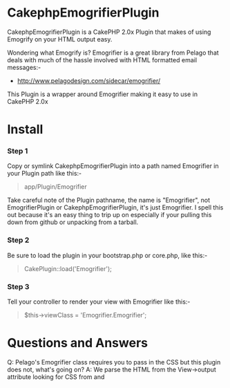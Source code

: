 CakephpEmogrifierPlugin
=======================

CakephpEmogrifierPlugin is a CakePHP 2.0x Plugin that makes of using Emogrify on
your HTML output easy.

Wondering what Emogrify is?  Emogrifier is a great library from Pelago that deals
with much of the hassle involved with HTML formatted email messages:-
 - http://www.pelagodesign.com/sidecar/emogrifier/

This Plugin is a wrapper around Emogrifier making it easy to use in CakePHP 2.0x


Install
=======

### Step 1
Copy or symlink CakephpEmogrifierPlugin into a path named Emogrifier in your Plugin
path like this:-
>  app/Plugin/Emogrifier

Take careful note of the Plugin pathname, the name is "Emogrifier", not 
EmogrifierPlugin or CakephpEmogrifierPlugin, it's just Emogrifier.  I spell this 
out because it's an easy thing to trip up on especially if your pulling this down 
from github or unpacking from a tarball.

### Step 2
Be sure to load the plugin in your bootstrap.php or core.php, like this:-
>  CakePlugin::load('Emogrifier');

### Step 3
Tell your controller to render your view with Emogrifier like this:-
>  $this->viewClass = 'Emogrifier.Emogrifier';


Questions and Answers
=====================
Q: Pelago's Emogrifier class requires you to pass in the CSS but this plugin does
   not, what's going on?
A: We parse the HTML from the View->output attribute looking for CSS from <link>
   and <style> elements then stich the whole thing together - it makes using this
   a little easier.

Q: I'm using Emogrifier before rendering to webpages and I can't see any difference
A: Take a look at the HTML source, you should notice that all your CSS styles are
   now inline element style attributes.

Q: Why does this Plugin have no Tests?
A: Because call me daft, I just can't work out how to write a PHPUnit test for 
   output from a Plugin View - let me know if you do!

